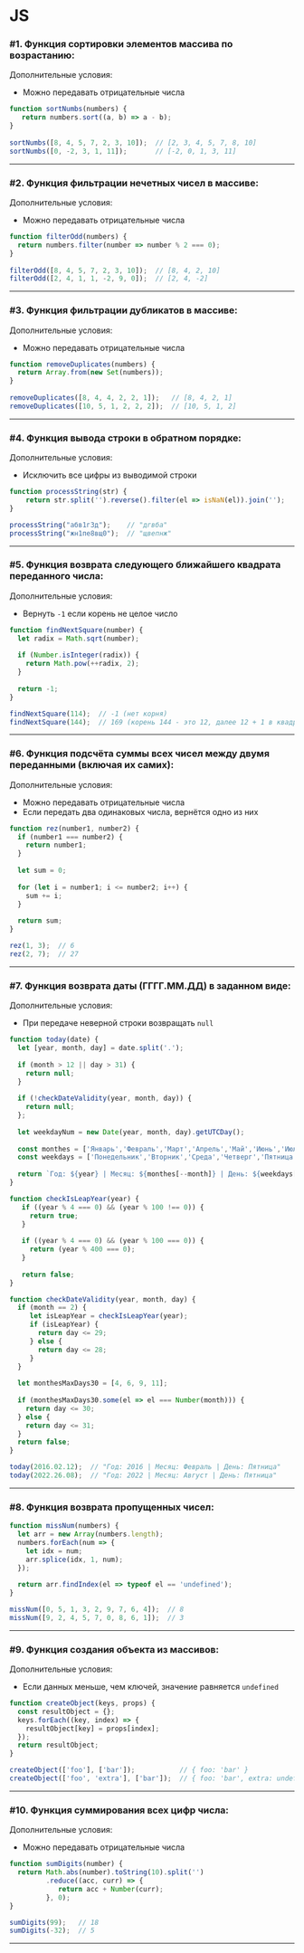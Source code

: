 # JS

### #1. Функция сортировки элементов массива по возрастанию:

Дополнительные условия:
- Можно передавать отрицательные числа

```js
function sortNumbs(numbers) {
   return numbers.sort((a, b) => a - b);
}
 
sortNumbs([8, 4, 5, 7, 2, 3, 10]);  // [2, 3, 4, 5, 7, 8, 10]
sortNumbs([0, -2, 3, 1, 11]);       // [-2, 0, 1, 3, 11]
```

---

### #2. Функция фильтрации нечетных чисел в массиве:

Дополнительные условия:
- Можно передавать отрицательные числа

```js
function filterOdd(numbers) {
  return numbers.filter(number => number % 2 === 0);
}
 
filterOdd([8, 4, 5, 7, 2, 3, 10]);  // [8, 4, 2, 10]
filterOdd([2, 4, 1, 1, -2, 9, 0]);  // [2, 4, -2]
```

---

### #3. Функция фильтрации дубликатов в массиве:

Дополнительные условия:
- Можно передавать отрицательные числа

```js
function removeDuplicates(numbers) {
  return Array.from(new Set(numbers));
}
 
removeDuplicates([8, 4, 4, 2, 2, 1]);   // [8, 4, 2, 1]
removeDuplicates([10, 5, 1, 2, 2, 2]);  // [10, 5, 1, 2]
```

---

### #4. Функция вывода строки в обратном порядке:

Дополнительные условия:
- Исключить все цифры из выводимой строки

```js
function processString(str) {
    return str.split('').reverse().filter(el => isNaN(el)).join('');
}

processString("абв1г3д");    // "дгвба"
processString("жн1пе8вщ0");  // "щвепнж"
```

---

### #5. Функция возврата следующего ближайшего квадрата переданного числа:

Дополнительные условия:
- Вернуть `-1` если корень не целое число

```js
function findNextSquare(number) {
  let radix = Math.sqrt(number);
  
  if (Number.isInteger(radix)) {
    return Math.pow(++radix, 2);
  }
  
  return -1;
}

findNextSquare(114);  // -1 (нет корня)
findNextSquare(144);  // 169 (корень 144 - это 12, далее 12 + 1 в квадрате - это 169)
```

---

### #6. Функция подсчёта суммы всех чисел между двумя переданными (включая их самих): 

Дополнительные условия:
- Можно передавать отрицательные числа
- Если передать два одинаковых числа, вернётся одно из них

```js
function rez(number1, number2) {
  if (number1 === number2) {
    return number1;
  }
  
  let sum = 0;
 
  for (let i = number1; i <= number2; i++) {
    sum += i;
  }
  
  return sum;
}

rez(1, 3);  // 6
rez(2, 7);  // 27
```

---

### #7. Функция возврата даты (ГГГГ.ММ.ДД) в заданном виде:

Дополнительные условия:
- При передаче неверной строки возвращать `null`

```js
function today(date) {
  let [year, month, day] = date.split('.');
  
  if (month > 12 || day > 31) {
    return null;
  }
  
  if (!checkDateValidity(year, month, day)) {
    return null;    
  };
  
  let weekdayNum = new Date(year, month, day).getUTCDay();
  
  const monthes = ['Январь','Февраль','Март','Апрель','Май','Июнь','Июль','Август','Сентябрь','Октябрь','Ноябрь','Декабрь'];
  const weekdays = ['Понедельник','Вторник','Среда','Четверг','Пятница','Суббота','Воскресенье'];
 
  return `Год: ${year} | Месяц: ${monthes[--month]} | День: ${weekdays[weekdayNum]}`;
}

function checkIsLeapYear(year) {
   if ((year % 4 === 0) && (year % 100 !== 0)) {
     return true;
   }
   
   if ((year % 4 === 0) && (year % 100 === 0)) {
     return (year % 400 === 0);
   }
 
   return false;
}

function checkDateValidity(year, month, day) {
  if (month == 2) {
     let isLeapYear = checkIsLeapYear(year);
     if (isLeapYear) {
       return day <= 29;
     } else {
       return day <= 28;
     }
  }
  
  let monthesMaxDays30 = [4, 6, 9, 11];
  
  if (monthesMaxDays30.some(el => el === Number(month))) {
    return day <= 30;
  } else {
    return day <= 31;
  }
  return false;
}

today(2016.02.12);  // "Год: 2016 | Месяц: Февраль | День: Пятница"
today(2022.26.08);  // "Год: 2022 | Месяц: Август | День: Пятница"
```

---

### #8. Функция возврата пропущенных чисел:

```js
function missNum(numbers) {
  let arr = new Array(numbers.length);
  numbers.forEach(num => {
    let idx = num;
    arr.splice(idx, 1, num);
  });
 
  return arr.findIndex(el => typeof el == 'undefined');
}

missNum([0, 5, 1, 3, 2, 9, 7, 6, 4]);  // 8
missNum([9, 2, 4, 5, 7, 0, 8, 6, 1]);  // 3
```

---

### #9. Функция создания объекта из массивов:

Дополнительные условия:
- Если данных меньше, чем ключей, значение равняется `undefined`

```js
function createObject(keys, props) {
  const resultObject = {};
  keys.forEach((key, index) => {
    resultObject[key] = props[index];
  });
  return resultObject;
}

createObject(['foo'], ['bar']);           // { foo: 'bar' }
createObject(['foo', 'extra'], ['bar']);  // { foo: 'bar', extra: undefined }
```

---

### #10. Функция суммирования всех цифр числа:

Дополнительные условия:
- Можно передавать отрицательные числа

```js
function sumDigits(number) {
  return Math.abs(number).toString(10).split('')
         .reduce((acc, curr) => {
            return acc + Number(curr);
         }, 0);
}

sumDigits(99);   // 18
sumDigits(-32);  // 5
```

---
